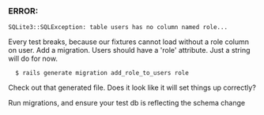
### ERROR:

    SQLite3::SQLException: table users has no column named role...

Every test breaks, because our fixtures cannot load without a role column on user. Add a migration. Users should have a 'role' attribute. Just a string will do for now.

      $ rails generate migration add_role_to_users role

Check out that generated file. Does it look like it will set things up correctly?

Run migrations, and ensure your test db is reflecting the schema change
